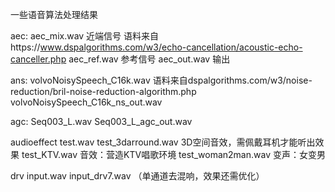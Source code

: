 一些语音算法处理结果

aec:
	aec_mix.wav 近端信号 语料来自https://www.dspalgorithms.com/w3/echo-cancellation/acoustic-echo-canceller.php
	aec_ref.wav 参考信号
	aec_out.wav 输出
	
ans: 
	volvoNoisySpeech_C16k.wav 语料来自dspalgorithms.com/w3/noise-reduction/bril-noise-reduction-algorithm.php
	volvoNoisySpeech_C16k_ns_out.wav
	
agc:
	Seq003_L.wav
	Seq003_L_agc_out.wav
	
audioeffect
	test.wav
	test_3darround.wav 3D空间音效，需佩戴耳机才能听出效果
	test_KTV.wav  音效：营造KTV唱歌环境 
	test_woman2man.wav  变声：女变男
	
drv
	input.wav
	input_drv7.wav （单通道去混响，效果还需优化）